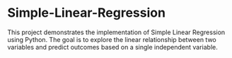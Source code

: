 # Simple-Linear-Regression
This project demonstrates the implementation of Simple Linear Regression using Python. The goal is to explore the linear relationship between two variables and predict outcomes based on a single independent variable.
